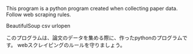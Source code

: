 This program is a python program created when collecting paper data.
Follow web scraping rules.

<requirements>
BeautifulSoup
csv
urlopen

このプログラムは、論文のデータを集める際に、作ったpythonのプログラムです。
webスクレイピングのルールを守りましょう。
